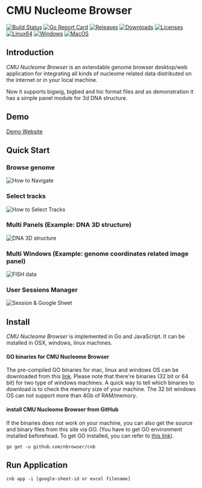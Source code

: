 # CMU Nucleome Browser
[![Build Status](https://travis-ci.org/nbrowser/cnb.svg?branch=master)](https://travis-ci.org/nbrowser/cnb)
[![Go Report Card](https://goreportcard.com/badge/github.com/nbrowser/cnb)](https://goreportcard.com/report/github.com/nbrowser/cnb)
[![Releases](https://img.shields.io/github/release/nbrowser/cnb.svg)](https://github.com/nbrowser/cnb/releases)
[![Downloads](https://img.shields.io/github/downloads/nbrowser/cnb/latest/total.svg)]()
[![Licenses](https://img.shields.io/badge/license-gpl3-orange.svg)](https://opensource.org/licenses/GPL-3.0)
[![Linux64](https://img.shields.io/badge/binary-linux-green.svg?style=flat)](http://genome.compbio.cs.cmu.edu/~xiaopenz/cnb/current/linux/cnb)
[![Windows](https://img.shields.io/badge/binary-win-blue.svg?style=flat)](http://genome.compbio.cs.cmu.edu/~xiaopenz/cnb/current/win64/cnb.exe)
[![MacOS](https://img.shields.io/badge/binary-macos-yellow.svg?style=flat)](http://genome.compbio.cs.cmu.edu/~xiaopenz/cnb/current/mac/cnb)

## Introduction
*CMU Nucleome Browser* is an extendable genome browser desktop/web application for integrating all kinds of nucleome related data distributed on the internet or in your local machine.

Now it supports bigwig, bigbed and hic format files and as demonstration it has a simple panel module for 3d DNA structure.



## Demo
[Demo Website](http://genome.compbio.cs.cmu.edu:8080)

## Quick Start
### Browse genome
![How to Navigate](http://genome.compbio.cs.cmu.edu/~xiaopenz/cnb/gifs/nav_500px.gif)
### Select tracks
![How to Select Tracks](http://genome.compbio.cs.cmu.edu/~xiaopenz/cnb/gifs/select_500px.gif)

### Multi Panels (Example: DNA 3D structure) 
![DNA 3D structure](http://genome.compbio.cs.cmu.edu/~xiaopenz/cnb/gifs/3d_500px.gif)

### Multi Windows (Example: genome coordinates related image panel)
![FISH data](http://genome.compbio.cs.cmu.edu/~xiaopenz/cnb/gifs/ext_500px.gif)

### User Sessions Manager 
![Session & Google Sheet](http://genome.compbio.cs.cmu.edu/~xiaopenz/cnb/gifs/session_500px.gif)

## Install
*CMU Nucleome Browser* is implemented in Go and JavaScript. It can be installed in OSX, windows, linux machines.

#### GO binaries for CMU Nucleome Browser
The pre-compiled GO binaries for mac, linux and windows OS can be downloaded from this [link](http://genome.compbio.cs.cmu.edu/~xiaopenz/cnb/current). Please note that there're binaries (32 bit or 64 bit) for two type of windows machines. A quick way to tell which binaries to download is to check the memory size of your machine. The 32 bit windows OS can not support more than 4Gb of RAM/memory.

#### install CMU Nucleome Browser from GitHub
If the binaries does not work on your machine, you can also get the source and binary files from this site via GO. (You have to get GO environment installed beforehead. To get GO installed, you can refer to [this link](https://golang.org/doc/install)).

`go get -u github.com/nbrowser/cnb`

## Run Application

`cnb app -i [google-sheet-id or excel filename]`
